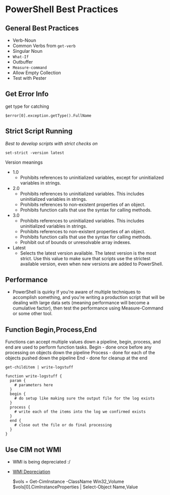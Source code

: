  # PowerShell Best Practices #

 ## General Best Practices ##
 * Verb-Noun
 * Common Verbs from `get-verb`
 * Singular Noun
 * `What-If`
 * Outbuffer
 * `Measure-command`
 * Allow Empty Collection
* Test with Pester

## Get Error Info ##

get type for catching

    $error[0].exception.getType().FullName


## Strict Script Running ##

*Best to develop scripts with strict checks on*

    set-strict -version latest

Version meanings

* 1.0
  * Prohibits references to uninitialized variables, except for uninitialized variables in strings.
* 2.0
  * Prohibits references to uninitialized variables. This includes uninitialized variables in strings.
  * Prohibits references to non-existent properties of an object.
  * Prohibits function calls that use the syntax for calling methods.
* 3.0
  * Prohibits references to uninitialized variables. This includes uninitialized variables in strings.
  * Prohibits references to non-existent properties of an object.
  * Prohibits function calls that use the syntax for calling methods.
  * Prohibit out of bounds or unresolvable array indexes.
* Latest
  * Selects the latest version available. The latest version is the most strict. Use this value to make sure that scripts use the strictest available version, even when new versions are added to PowerShell.

## Performance ##
* PowerShell is quirky If you're aware of multiple techniques to accomplish something, and you're writing a production script that will be dealing with large data sets (meaning performance will become a cumulative factor), then test the performance using Measure-Command or some other tool.

## Function Begin,Process,End ##

Functions can accept multiple values down a pipeline, begin, process, and end are used to perform function tasks.
Begin - done once before any processing on objects down the pipeline
Process - done for each of the objects pushed down the pipeline
End - done for cleanup at the end

`get-childitem | write-logstuff`


    function write-logstuff {
      param {
        # parameters here
      }
      begin {
        # do setup like making sure the output file for the log exists
      }
      process {
        # write each of the items into the log we confirmed exists
      }
      end {
        # close out the file or do final processing
      }
    }


## Use CIM not WMI ##

* WMI is being depreciated :/  
* [WMI Depreciation](https://blog.ipswitch.com/get-ciminstance-vs-get-wmiobject-whats-the-difference)

    $vols = Get-CimInstance -ClassName Win32_Volume
    $vols[0].CimInstanceProperties | Select-Object Name,Value